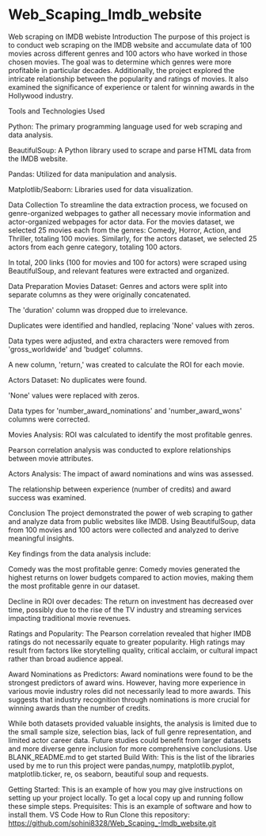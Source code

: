 # Web_Scaping_Imdb_website
Web scraping on IMDB webiste
Introduction
The purpose of this project is to conduct web scraping on the IMDB website and accumulate data of 100 movies across different genres and 100 actors who have worked in those chosen movies. The goal was to determine which genres were more profitable in particular decades. Additionally, the project explored the intricate relationship between the popularity and ratings of movies. It also examined the significance of experience or talent for winning awards in the Hollywood industry.

Tools and Technologies Used

Python: The primary programming language used for web scraping and data analysis.

BeautifulSoup: A Python library used to scrape and parse HTML data from the IMDB website.

Pandas: Utilized for data manipulation and analysis.

Matplotlib/Seaborn: Libraries used for data visualization.

Data Collection
To streamline the data extraction process, we focused on genre-organized webpages to gather all necessary movie information and actor-organized webpages for actor data. For the movies dataset, we selected 25 movies each from the genres: Comedy, Horror, Action, and Thriller, totaling 100 movies. Similarly, for the actors dataset, we selected 25 actors from each genre category, totaling 100 actors.

In total, 200 links (100 for movies and 100 for actors) were scraped using BeautifulSoup, and relevant features were extracted and organized.

Data Preparation
Movies Dataset:
Genres and actors were split into separate columns as they were originally concatenated.

The 'duration' column was dropped due to irrelevance.

Duplicates were identified and handled, replacing 'None' values with zeros.

Data types were adjusted, and extra characters were removed from 'gross_worldwide' and 'budget' columns.

A new column, 'return,' was created to calculate the ROI for each movie.

Actors Dataset:
No duplicates were found.

'None' values were replaced with zeros.

Data types for 'number_award_nominations' and 'number_award_wons' columns were corrected.

Movies Analysis:
ROI was calculated to identify the most profitable genres.

Pearson correlation analysis was conducted to explore relationships between movie attributes.

Actors Analysis:
The impact of award nominations and wins was assessed.

The relationship between experience (number of credits) and award success was examined.

Conclusion
The project demonstrated the power of web scraping to gather and analyze data from public websites like IMDB. Using BeautifulSoup, data from 100 movies and 100 actors were collected and analyzed to derive meaningful insights.

Key findings from the data analysis include:

Comedy was the most profitable genre: Comedy movies generated the highest returns on lower budgets compared to action movies, making them the most profitable genre in our dataset.

Decline in ROI over decades: The return on investment has decreased over time, possibly due to the rise of the TV industry and streaming services impacting traditional movie revenues.

Ratings and Popularity: The Pearson correlation revealed that higher IMDB ratings do not necessarily equate to greater popularity. High ratings may result from factors like storytelling quality, critical acclaim, or cultural impact rather than broad audience appeal.

Award Nominations as Predictors: Award nominations were found to be the strongest predictors of award wins. However, having more experience in various movie industry roles did not necessarily lead to more awards. This suggests that industry recognition through nominations is more crucial for winning awards than the number of credits.

While both datasets provided valuable insights, the analysis is limited due to the small sample size, selection bias, lack of full genre representation, and limited actor career data. Future studies could benefit from larger datasets and more diverse genre inclusion for more comprehensive conclusions. Use BLANK_README.md to get started Build With: This is the list of the libraries used by me to run this project were pandas,numpy, matplotlib.pyplot, matplotlib.ticker, re, os seaborn, beautiful soup and requests.

Getting Started: This is an example of how you may give instructions on setting up your project locally. To get a local copy up and running follow these simple steps. Prequisites: This is an example of software and how to install them. VS Code How to Run Clone this repository: https://github.com/sohini8328/Web_Scaping_-Imdb_website.git
